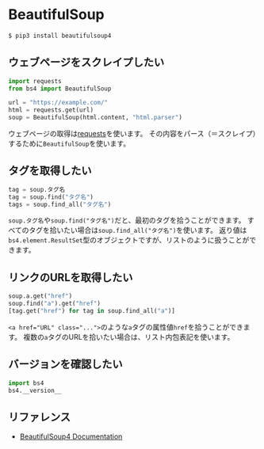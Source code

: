 # BeautifulSoup

```bash
$ pip3 install beautifulsoup4
```

## ウェブページをスクレイプしたい

```python
import requests
from bs4 import BeautifulSoup

url = "https://example.com/"
html = requests.get(url)
soup = BeautifulSoup(html.content, "html.parser")
```

ウェブページの取得は[requests](python-requests.md)を使います。
その内容をパース（＝スクレイプ）するために``BeautifulSoup``を使います。

## タグを取得したい

```python
tag = soup.タグ名
tag = soup.find("タグ名")
tags = soup.find_all("タグ名")
```

``soup.タグ名``や``soup.find("タグ名")``だと、最初のタグを拾うことができます。
すべてのタグを拾いたい場合は``soup.find_all("タグ名")``を使います。
返り値は``bs4.element.ResultSet``型のオブジェクトですが、リストのように扱うことができます。

## リンクのURLを取得したい

```python
soup.a.get("href")
soup.find("a").get("href")
[tag.get("href") for tag in soup.find_all("a")]
```

``<a href="URL" class="...">``のような``a``タグの属性値``href``を拾うことができます。
複数の``a``タグのURLを拾いたい場合は、リスト内包表記を使います。

## バージョンを確認したい

```python
import bs4
bs4.__version__
```

## リファレンス

- [BeautifulSoup4 Documentation](https://www.crummy.com/software/BeautifulSoup/)
